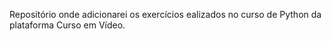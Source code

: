 Repositório onde adicionarei os exercícios ealizados no curso de Python da plataforma Curso em Vídeo.
